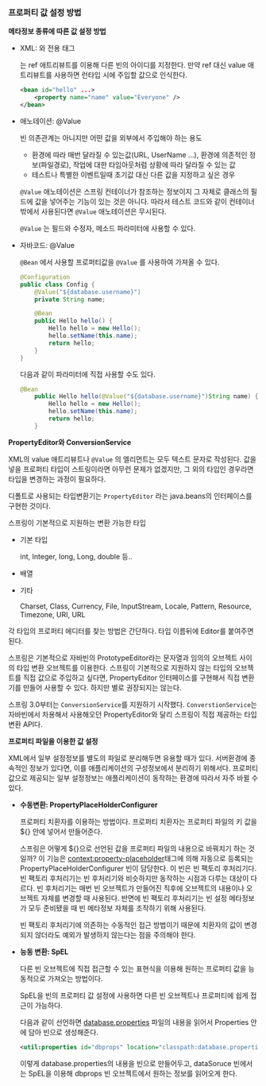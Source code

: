 ### 프로퍼티 값 설정 방법

**메타정보 종류에 따른 값 설정 방법**

- XML: <property>와 전용 태그

    <property>는 ref 애트리뷰트를 이용해 다른 빈의 아이디를 지정한다. 만약 ref 대신 value 애트리뷰트를 사용하면 런타입 시에 주입할 값으로 인식한다.

    ```xml
    <bean id="hello" ...>
    	<property name="name" value="Everyone" />
    </bean>
    ```

- 애노테이션: @Value

    빈 의존관계는 아니지만 어떤 값을 외부에서 주입해야 하는 용도

    - 환경에 따라 매번 달라질 수 있는값(URL, UserName ...), 환경에 의존적인 정보(파일경로), 작업에 대한 타임아웃처럼 상황에 따라 달라질 수 있는 값
    - 테스트나 특별한 이벤트일때 초기값 대신 다른 값을 지정하고 싶은 경우

    `@Value` 애노테이션은 스프링 컨테이너가 참조하는 정보이지 그 자체로 클래스의 필드에 값을 넣어주는 기능이 있는 것은 아니다. 따라서 테스트 코드와 같이 컨테이너 밖에서 사용된다면 `@Value` 애노테이션은 무시된다.

    `@Value` 는 필드와 수정자, 메소드 파라미터에 사용할 수 있다.

- 자바코드: @Value

    `@Bean` 에서 사용할 프로퍼티값을 `@Value` 를 사용하여 가져올 수 있다.

    ```java
    @Configuration
    public class Config {
    	@Value("${database.username}")
    	private String name;

    	@Bean
    	public Hello hello() {
    		Hello hello = new Hello();
    		hello.setName(this.name);
    		return hello;
    	}
    }
    ```

    다음과 같이 파라미터에 직접 사용할 수도 있다.

    ```java
    @Bean
    	public Hello hello(@Value("${database.username}")String name) {
    		Hello hello = new Hello();
    		hello.setName(this.name);
    		return hello;
    	}
    ```

**PropertyEditor와 ConversionService**

XML의 value 애트리뷰트나 `@Value` 의 엘리먼트는 모두 텍스트 문자로 작성된다. 값을 넣을 프로퍼티 타입이 스트링이라면 아무런 문제가 없겠지만, 그 외의 타입인 경우라면 타입을 변경하는 과정이 필요하다.

디폴트로 사용되는 타입변환기는 `PropertyEditor` 라는 java.beans의 인터페이스를 구현한 것이다.

스프링이 기본적으로 지원하는 변환 가능한 타입

- 기본 타입

    int, Integer, long, Long, double 등..

- 배열
- 기타

    Charset, Class, Currency, File, InputStream, Locale, Pattern, Resource, Timezone, URI, URL

각 타입의 프로퍼티 에디터를 찾는 방법은 간단하다. 타입 이름뒤에 Editor를 붙여주면 된다.

스프링은 기본적으로 자바빈의 PrototypeEditor라는 문자열과 임의의 오브젝트 사이의 타입 변환 오브젝트를 이용한다. 스프링이 기본적으로 지원하지 않는 타입의 오브젝트를 직접 값으로 주입하고 싶다면, PropertyEditor 인터페이스를 구현해서 직접 변환기를 만들어 사용할 수 있다. 하지만 별로 권장되지는 않는다.

스프링 3.0부터는 `ConversionService`를 지원하기 시작했다. `ConverstionService`는 자바빈에서 차용해서 사용해오던 PropertyEditor와 달리 스프링이 직접 제공하는 타입 변환 API다.

**프로퍼티 파일을 이용한 값 설정**

XML에서 일부 설정정보를 별도의 파일로 분리해두면 유용할 때가 있다. 서버환경에 종속적인 정보가 있다면, 이를 애플리케이션의 구성정보에서 분리하기 위해서다. 프로퍼티 값으로 제공되는 일부 설정정보는 애플리케이션이 동작하는 환경에 따라서 자주 바뀔 수 있다.

- **수동변환: PropertyPlaceHolderConfigurer**

    프로퍼티 치환자를 이용하는 방법이다. 프로퍼티 치환자는 프로퍼티 파일의 키 값을 ${} 안에 넣어서 만들어준다.

    스프링은 어떻게 ${}으로 선언된 값을 프로퍼티 파일의 내용으로 바꿔치기 하는 것일까? 이 기능은 <context:property-placeholder>태그에 의해 자동으로 등록되는 PropertyPlaceHolderConfigurer 빈이 담당한다. 이 빈은 빈 팩토리 후처리기다. 빈 팩토리 후처리기는 빈 후처리기와 비슷하지만 동작하는 시점과 다루는 대상이 다르다. 빈 후처리기는 매번 빈 오브젝트가 만들어진 직후에 오브젝트의 내용이나 오브젝트 자체를 변경할 때 사용된다. 반면에 빈 팩토리 후처리기는 빈 설정 메타정보가 모두 준비됐을 때 빈 메타정보 자체를 조작하기 위해 사용된다.

    빈 팩토리 후처리기에 의존하는 수동적인 접근 방법이기 때문에 치환자의 값이 변경되지 않더라도 예외가 발생하지 않는다는 점을 주의해야 한다.

- **능동 변환: SpEL**

    다른 빈 오브젝트에 직접 접근할 수 있는 표현식을 이용해 원하는 프로퍼티 값을 능동적으로 가져오는 방법이다.

    SpEL을 빈의 프로퍼티 값 설정에 사용하면 다른 빈 오브젝트나 프로퍼티에 쉽게 접근이 가능하다.

    다음과 같이 선언하면 [database.properties](http://database.properties) 파일의 내용을 읽어서 Properties 안에 담아 빈으로 생성해준다.

    ```xml
    <util:properties id="dbprops" location="classpath:database.properties" />
    ```

    이렇게 database.properties의 내용을 빈으로 만들어두고, dataSoruce 빈에서는 SpEL을 이용해 dbprops 빈 오브젝트에서 원하는 정보를 읽어오게 한다.
